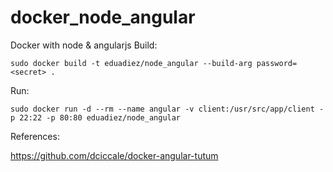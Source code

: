 # docker_node_angular
Docker with node &amp; angularjs
Build:
```
sudo docker build -t eduadiez/node_angular --build-arg password=<secret> .
```
Run:
```
sudo docker run -d --rm --name angular -v client:/usr/src/app/client -p 22:22 -p 80:80 eduadiez/node_angular
```

References:

https://github.com/dciccale/docker-angular-tutum
